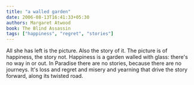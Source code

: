 ```yaml
---
title: "a walled garden"
date: 2006-08-13T16:41:33+05:30
authors: Margaret Atwood
book: The Blind Assassin
tags: ["happiness", "regret", "stories"]
---
```

All she has left is the picture. Also the story of it. The picture is of happiness, the story not. Happiness is a garden walled with glass: there's no way in or out. In Paradise there are no stories, because there are no journeys. It's loss and regret and misery and yearning that drive the story forward, along its twisted road.
